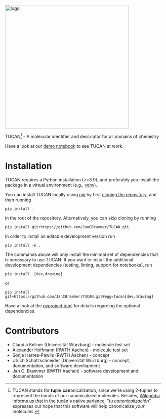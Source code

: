 <img src="https://github.com/JanCBrammer/nInChI/raw/main/logo.png" alt="logo" style="width:400px;"/>

TUCAN[^1] - A molecular identifier and descriptor for all domains of chemistry

Have a look at our [demo notebook](https://github.com/JanCBrammer/nInChI/blob/main/docs/demo.ipynb) to see TUCAN at work.

# Installation
TUCAN requires a Python installation (>=3.9), and preferably you install the package in a virtual environment (e.g., [venv](https://docs.python.org/3.8/library/venv.html)).

You can install TUCAN locally using [pip](https://pip.pypa.io/en/stable/) by first [cloning the repository](https://docs.github.com/en/repositories/creating-and-managing-repositories/cloning-a-repository), and then running
```
pip install .
```
in the root of the repository. Alternatively, you can skip cloning by running
```
pip install git+https://github.com/JanCBrammer/TUCAN.git
```

In order to install an editable development version run
```
pip install -e .
```
The commands above will only install the minimal set of dependencies that is necessary to use TUCAN. If you want to install the additional development dependencies (testing, linting, support for notebooks), run

```
pip install .[dev,drawing]
```
or
```
pip install git+https://github.com/JanCBrammer/TUCAN.git#egg=tucan[dev,drawing]
```

Have a look at the [pyproject.toml](https://github.com/JanCBrammer/TUCAN/blob/main/pyproject.toml) for details regarding the optional dependencies.

# Contributors
* Claudia Kellner (Universität Würzburg) - molecule test set
* Alexander Hoffmann (RWTH Aachen) - molecule test set
* Sonja Herres-Pawlis (RWTH Aachen) - concept
* Ulrich Schatzschneider (Universität Würzburg) - concept, documentation, and software development
* Jan C. Brammer (RWTH Aachen) - software development and documentation

[^1]:TUCAN stands for **tu**ple **can**onicalization, since we're using 2-tuples to represent the bonds of our canonicalized molecules. Besides, [Wikipedia informs us](https://en.wikipedia.org/wiki/Toco_toucan) that in the tucán's native parlance, "_tu canonicalización_" expresses our hope that this software will help canonicalize _your_ molecules.
